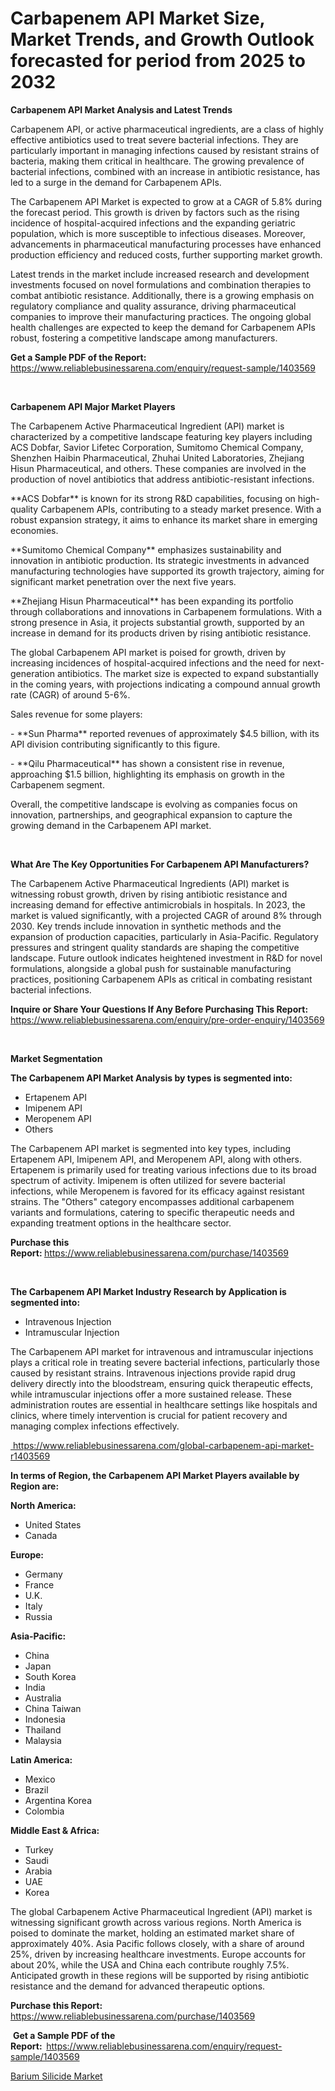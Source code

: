 <p><h1>Carbapenem API Market Size, Market Trends, and Growth Outlook forecasted for period from 2025 to 2032</h1></p><p><strong>Carbapenem API Market Analysis and Latest Trends</strong></p>
<p><p>Carbapenem API, or active pharmaceutical ingredients, are a class of highly effective antibiotics used to treat severe bacterial infections. They are particularly important in managing infections caused by resistant strains of bacteria, making them critical in healthcare. The growing prevalence of bacterial infections, combined with an increase in antibiotic resistance, has led to a surge in the demand for Carbapenem APIs.</p><p>The Carbapenem API Market is expected to grow at a CAGR of 5.8% during the forecast period. This growth is driven by factors such as the rising incidence of hospital-acquired infections and the expanding geriatric population, which is more susceptible to infectious diseases. Moreover, advancements in pharmaceutical manufacturing processes have enhanced production efficiency and reduced costs, further supporting market growth.</p><p>Latest trends in the market include increased research and development investments focused on novel formulations and combination therapies to combat antibiotic resistance. Additionally, there is a growing emphasis on regulatory compliance and quality assurance, driving pharmaceutical companies to improve their manufacturing practices. The ongoing global health challenges are expected to keep the demand for Carbapenem APIs robust, fostering a competitive landscape among manufacturers.</p></p>
<p><strong>Get a Sample PDF of the Report:&nbsp;</strong> <a href="https://www.reliablebusinessarena.com/enquiry/request-sample/1403569?utm_campaign=3442&utm_medium=2&utm_source=Github&utm_content=ia&utm_term=28032025&utm_id=carbapenem-api">https://www.reliablebusinessarena.com/enquiry/request-sample/1403569</a></p>
<p>&nbsp;</p>
<p><strong>Carbapenem API Major Market Players</strong></p>
<p><p>The Carbapenem Active Pharmaceutical Ingredient (API) market is characterized by a competitive landscape featuring key players including ACS Dobfar, Savior Lifetec Corporation, Sumitomo Chemical Company, Shenzhen Haibin Pharmaceutical, Zhuhai United Laboratories, Zhejiang Hisun Pharmaceutical, and others. These companies are involved in the production of novel antibiotics that address antibiotic-resistant infections.</p><p>**ACS Dobfar** is known for its strong R&D capabilities, focusing on high-quality Carbapenem APIs, contributing to a steady market presence. With a robust expansion strategy, it aims to enhance its market share in emerging economies.</p><p>**Sumitomo Chemical Company** emphasizes sustainability and innovation in antibiotic production. Its strategic investments in advanced manufacturing technologies have supported its growth trajectory, aiming for significant market penetration over the next five years.</p><p>**Zhejiang Hisun Pharmaceutical** has been expanding its portfolio through collaborations and innovations in Carbapenem formulations. With a strong presence in Asia, it projects substantial growth, supported by an increase in demand for its products driven by rising antibiotic resistance.</p><p>The global Carbapenem API market is poised for growth, driven by increasing incidences of hospital-acquired infections and the need for next-generation antibiotics. The market size is expected to expand substantially in the coming years, with projections indicating a compound annual growth rate (CAGR) of around 5-6%.</p><p>Sales revenue for some players: </p><p>- **Sun Pharma** reported revenues of approximately $4.5 billion, with its API division contributing significantly to this figure.</p><p>- **Qilu Pharmaceutical** has shown a consistent rise in revenue, approaching $1.5 billion, highlighting its emphasis on growth in the Carbapenem segment.</p><p>Overall, the competitive landscape is evolving as companies focus on innovation, partnerships, and geographical expansion to capture the growing demand in the Carbapenem API market.</p></p>
<p>&nbsp;</p>
<p><strong>What Are The Key Opportunities For Carbapenem API Manufacturers?</strong></p>
<p><p>The Carbapenem Active Pharmaceutical Ingredients (API) market is witnessing robust growth, driven by rising antibiotic resistance and increasing demand for effective antimicrobials in hospitals. In 2023, the market is valued significantly, with a projected CAGR of around 8% through 2030. Key trends include innovation in synthetic methods and the expansion of production capacities, particularly in Asia-Pacific. Regulatory pressures and stringent quality standards are shaping the competitive landscape. Future outlook indicates heightened investment in R&D for novel formulations, alongside a global push for sustainable manufacturing practices, positioning Carbapenem APIs as critical in combating resistant bacterial infections.</p></p>
<p><strong>Inquire or Share Your Questions If Any Before Purchasing This Report:</strong> <a href="https://www.reliablebusinessarena.com/enquiry/pre-order-enquiry/1403569?utm_campaign=3442&utm_medium=2&utm_source=Github&utm_content=ia&utm_term=28032025&utm_id=carbapenem-api">https://www.reliablebusinessarena.com/enquiry/pre-order-enquiry/1403569</a></p>
<p>&nbsp;</p>
<p><strong>Market Segmentation</strong></p>
<p><strong>The Carbapenem API Market Analysis by types is segmented into:</strong></p>
<p><ul><li>Ertapenem API</li><li>Imipenem API</li><li>Meropenem API</li><li>Others</li></ul></p>
<p><p>The Carbapenem API market is segmented into key types, including Ertapenem API, Imipenem API, and Meropenem API, along with others. Ertapenem is primarily used for treating various infections due to its broad spectrum of activity. Imipenem is often utilized for severe bacterial infections, while Meropenem is favored for its efficacy against resistant strains. The "Others" category encompasses additional carbapenem variants and formulations, catering to specific therapeutic needs and expanding treatment options in the healthcare sector.</p></p>
<p><strong>Purchase this Report:&nbsp;</strong><a href="https://www.reliablebusinessarena.com/purchase/1403569?utm_campaign=3442&utm_medium=2&utm_source=Github&utm_content=ia&utm_term=28032025&utm_id=carbapenem-api">https://www.reliablebusinessarena.com/purchase/1403569</a></p>
<p>&nbsp;</p>
<p><strong>The Carbapenem API Market Industry Research by Application is segmented into:</strong></p>
<p><ul><li>Intravenous Injection</li><li>Intramuscular Injection</li></ul></p>
<p><p>The Carbapenem API market for intravenous and intramuscular injections plays a critical role in treating severe bacterial infections, particularly those caused by resistant strains. Intravenous injections provide rapid drug delivery directly into the bloodstream, ensuring quick therapeutic effects, while intramuscular injections offer a more sustained release. These administration routes are essential in healthcare settings like hospitals and clinics, where timely intervention is crucial for patient recovery and managing complex infections effectively.</p></p>
<p><a href="https://www.reliablebusinessarena.com/global-carbapenem-api-market-r1403569?utm_campaign=3442&utm_medium=2&utm_source=Github&utm_content=ia&utm_term=28032025&utm_id=carbapenem-api">&nbsp;https://www.reliablebusinessarena.com/global-carbapenem-api-market-r1403569</a></p>
<p><strong>In terms of Region, the Carbapenem API Market Players available by Region are:</strong></p>
<p>
    <p> <strong> North America: </strong>
        <ul>
            <li>United States</li>
            <li>Canada</li>
        </ul>
        </p> 
    <p> <strong> Europe: </strong>
        <ul>
            <li>Germany</li>
            <li>France</li>
            <li>U.K.</li>
            <li>Italy</li>
            <li>Russia</li>
        </ul>
        </p> 
    <p> <strong> Asia-Pacific: </strong>
        <ul>
            <li>China</li>
            <li>Japan</li>
            <li>South Korea</li>
            <li>India</li>
            <li>Australia</li>
            <li>China Taiwan</li>
            <li>Indonesia</li>
            <li>Thailand</li>
            <li>Malaysia</li>
        </ul>
        </p> 
    <p> <strong> Latin America: </strong>
        <ul>
            <li>Mexico</li>
            <li>Brazil</li>
            <li>Argentina Korea</li>
            <li>Colombia</li>
        </ul>
        </p> 
    <p> <strong> Middle East & Africa: </strong>
        <ul>
            <li>Turkey</li>
            <li>Saudi</li>
            <li>Arabia</li>
            <li>UAE</li>
            <li>Korea</li>
        </ul>
    </p>
    </p>
<p><p>The global Carbapenem Active Pharmaceutical Ingredient (API) market is witnessing significant growth across various regions. North America is poised to dominate the market, holding an estimated market share of approximately 40%. Asia Pacific follows closely, with a share of around 25%, driven by increasing healthcare investments. Europe accounts for about 20%, while the USA and China each contribute roughly 7.5%. Anticipated growth in these regions will be supported by rising antibiotic resistance and the demand for advanced therapeutic options.</p></p>
<p><strong>Purchase this Report: </strong><a href="https://www.reliablebusinessarena.com/purchase/1403569?utm_campaign=3442&utm_medium=2&utm_source=Github&utm_content=ia&utm_term=28032025&utm_id=carbapenem-api">https://www.reliablebusinessarena.com/purchase/1403569</a></p>
<p>&nbsp;<strong>Get a Sample PDF of the Report:&nbsp;&nbsp;</strong><a href="https://www.reliablebusinessarena.com/enquiry/request-sample/1403569?utm_campaign=3442&utm_medium=2&utm_source=Github&utm_content=ia&utm_term=28032025&utm_id=carbapenem-api">https://www.reliablebusinessarena.com/enquiry/request-sample/1403569</a></p>
<p><strong></strong></p>
<p><p><a href="https://github.com/ugurgyuri/Market-Research-Report-List-1/blob/main/barium-silicide-market.md?utm_campaign=3442&utm_medium=2&utm_source=Github&utm_content=ia&utm_term=28032025&utm_id=carbapenem-api">Barium Silicide Market</a></p></p>